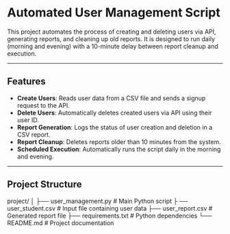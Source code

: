 # Automated User Management Script

This project automates the process of creating and deleting users via API, generating reports, and cleaning up old reports. It is designed to run daily (morning and evening) with a 10-minute delay between report cleanup and execution.

---

## Features

- **Create Users**: Reads user data from a CSV file and sends a signup request to the API.
- **Delete Users**: Automatically deletes created users via API using their user ID.
- **Report Generation**: Logs the status of user creation and deletion in a CSV report.
- **Report Cleanup**: Deletes reports older than 10 minutes from the system.
- **Scheduled Execution**: Automatically runs the script daily in the morning and evening.

---

## Project Structure

project/ │ 
├── user_management.py # Main Python script ├
── user_student.csv # Input file containing user data ├── user_report.csv # Generated report file ├── requirements.txt # Python dependencies └── README.md # Project documentation
